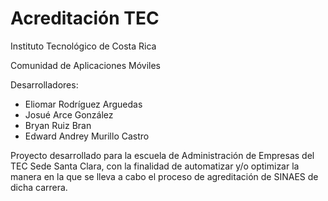# Acreditación TEC
 Instituto Tecnológico de Costa Rica
 
 Comunidad de Aplicaciones Móviles
 
 Desarrolladores:
- Eliomar Rodríguez Arguedas
- Josué Arce González
- Bryan Ruiz Bran
- Edward Andrey Murillo Castro

Proyecto desarrollado para la escuela de Administración de Empresas del TEC Sede Santa Clara, con la finalidad de automatizar y/o optimizar 
la manera en la que se lleva a cabo el proceso de agreditación de SINAES de dicha carrera.
